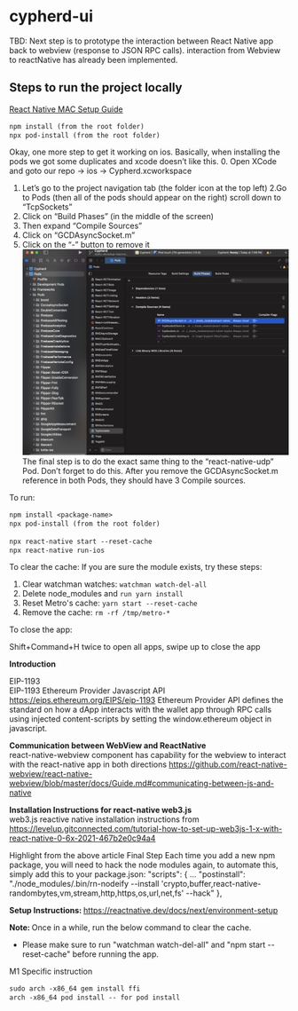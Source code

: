 # cypherd-ui

TBD: Next step is to prototype the interaction between React Native app back to webview (response to JSON RPC calls). interaction from Webview to reactNative has already been implemented.

## <B> Steps to run the project locally </B>

[React Native MAC Setup Guide](https://reactnative.dev/docs/environment-setup)


```
npm install (from the root folder)
npx pod-install (from the root folder)
```
Okay, one more step to get it working on ios. Basically, when installing the pods we got some duplicates and xcode doesn’t like this. 
0. Open XCode and goto our repo -> ios -> Cypherd.xcworkspace
1. Let’s go to the project navigation tab (the folder icon at the top left)
2.Go to Pods (then all of the pods should appear on the right)
scroll down to “TcpSockets”
3. Click on “Build Phases” (in the middle of the screen)
4. Then expand “Compile Sources”
5. Click on “GCDAsyncSocket.m”
6. Click on the “-” button to remove it
![screenshot](./misc/dep-removal.png "Duplicate Removal")
The final step is to do the exact same thing to the “react-native-udp” Pod. Don’t forget to do this. After you remove the GCDAsyncSocket.m reference in both Pods, they should have 3 Compile sources.


To run:
```
npm install <package-name>
npx pod-install (from the root folder)

npx react-native start --reset-cache
npx react-native run-ios
```

To clear the cache:
If you are sure the module exists, try these steps:
 1. Clear watchman watches: `watchman watch-del-all`
 2. Delete node_modules and `run yarn install`
 3. Reset Metro's cache: `yarn start --reset-cache`
 4. Remove the cache: `rm -rf /tmp/metro-*`

To close the app:

Shift+Command+H twice to open all apps, swipe up to close the app


<B>Introduction</B>
</BR>

</B>EIP-1193</B>
</BR>
EIP-1193 Ethereum Provider Javascript API
https://eips.ethereum.org/EIPS/eip-1193
Ethereum Provider API defines the standard on how a dApp interacts with the wallet app through RPC calls using injected content-scripts by setting the window.ethereum object in javascript.

<B>Communication between WebView and ReactNative</B>
</BR>
react-native-webview component has capability for the webview to interact with the react-native app in both directions
https://github.com/react-native-webview/react-native-webview/blob/master/docs/Guide.md#communicating-between-js-and-native

<B>Installation Instructions for react-native web3.js</B></BR>
web3.js reactive native installation instructions from https://levelup.gitconnected.com/tutorial-how-to-set-up-web3js-1-x-with-react-native-0-6x-2021-467b2e0c94a4

Highlight from the above article
Final Step
Each time you add a new npm package, you will need to hack the node modules again, to automate this, simply add this to your package.json:
"scripts": {
    ...
    "postinstall": "./node_modules/.bin/rn-nodeify --install 'crypto,buffer,react-native-randombytes,vm,stream,http,https,os,url,net,fs' --hack"
},

<B> Setup Instructions: </B>
https://reactnative.dev/docs/next/environment-setup

<B> Note: </B>
Once in a while, run the below command to clear the cache.
* Please make sure to run "watchman watch-del-all" and "npm start --reset-cache" before running the app.

M1 Specific instruction
```
sudo arch -x86_64 gem install ffi
arch -x86_64 pod install -- for pod install
```
